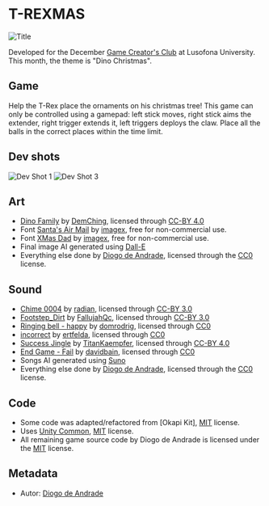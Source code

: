 # T-REXMAS

![Title](Screenshots/screen02.png)

Developed for the December [Game Creator's Club] at Lusofona University.
This month, the theme is "Dino Christmas". 

## Game

Help the T-Rex place the ornaments on his christmas tree!
This game can only be controlled using a gamepad: left stick moves, right stick aims the extender, right trigger extends it, left triggers deploys the claw.
Place all the balls in the correct places within the time limit.

## Dev shots

![Dev Shot 1](Screenshots/screen01.png)
![Dev Shot 3](Screenshots/screen03.png)

## Art

- [Dino Family](https://demching.itch.io/dino-family) by [DemChing](https://demching.itch.io/), licensed through [CC-BY 4.0]
- Font [Santa's Air Mail](https://www.dafont.com/pt/santa-s-air-mail.font) by [imagex](https://www.imagex-fonts.com), free for non-commercial use.
- Font [XMas Dad](https://www.dafont.com/xmas-dad.font) by [imagex](https://www.imagex-fonts.com), free for non-commercial use.
- Final image AI generated using [Dall-E](www.chatgpt.com)
- Everything else done by [Diogo de Andrade], licensed through the [CC0] license.

## Sound

- [Chime 0004](https://freesound.org/people/radian/sounds/62979/) by [radian](https://freesound.org/people/radian/), licensed through [CC-BY 3.0]
- [Footstep_Dirt](https://freesound.org/people/FallujahQc/sounds/403164/) by [FallujahQc](https://freesound.org/people/FallujahQc/), licensed through [CC-BY 3.0]
- [Ringing bell - happy](https://freesound.org/people/domrodrig/sounds/116779/) by [domrodrig](https://freesound.org/people/domrodrig/), licensed through [CC0]
- [incorrect](https://freesound.org/people/ertfelda/sounds/243700/) by [ertfelda](https://freesound.org/people/ertfelda/), licensed through [CC0]
- [Success Jingle](https://freesound.org/people/TitanKaempfer/sounds/689903/) by [TitanKaempfer](https://freesound.org/people/TitanKaempfer/), licensed through [CC-BY 4.0]
- [End Game - Fail](https://freesound.org/people/davidbain/sounds/135831/) by [davidbain](https://freesound.org/people/davidbain/), licensed through [CC0]
- Songs AI generated using [Suno](www.suno.com)
- Everything else done by [Diogo de Andrade], licensed through the [CC0] license.

## Code

- Some code was adapted/refactored from [Okapi Kit], [MIT] license.
- Uses [Unity Common], [MIT] license.
- All remaining game source code by Diogo de Andrade is licensed under the [MIT] license.

## Metadata

- Autor: [Diogo de Andrade]

[Diogo de Andrade]:https://github.com/DiogoDeAndrade
[CC0]:https://creativecommons.org/publicdomain/zero/1.0/
[CC-BY 3.0]:https://creativecommons.org/licenses/by/3.0/
[CC-BY-NC 3.0]:https://creativecommons.org/licenses/by-nc/3.0/
[CC-BY-SA 4.0]:http://creativecommons.org/licenses/by-sa/4.0/
[CC-BY 4.0]:https://creativecommons.org/licenses/by/4.0/
[OkapiKit]:https://github.com/VideojogosLusofona/OkapiKit
[Unity Common]:https://github.com/DiogoDeAndrade/UnityCommon
[Game Creator's Club]:https://game-creators-club.itch.io/
[Fab End User License]:https://www.fab.com/eula
[MIT]:LICENSE
